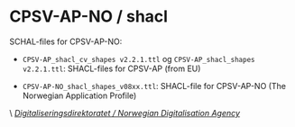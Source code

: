 # CPSV-AP-NO / shacl

SCHAL-files for CPSV-AP-NO:

* `CPSV-AP_shacl_cv_shapes v2.2.1.ttl` og `CPSV-AP_shacl_shapes v2.2.1.ttl`: SHACL-files for CPSV-AP (from EU)

* `CPSV-AP-NO_shacl_shapes_v08xx.ttl`: SHACL-file for CPSV-AP-NO (The Norwegian Application Profile)



\ [_Digitaliseringsdirektoratet / Norwegian Digitalisation Agency_](https://digdir.no)

